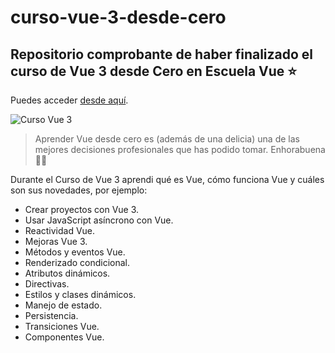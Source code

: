 # curso-vue-3-desde-cero

## Repositorio comprobante de haber finalizado el curso de Vue 3 desde Cero en Escuela Vue ⭐️

Puedes acceder [desde aquí](https://www.escuelavue.es/cursos/curso-vue-3-desde-cero/).

![Curso Vue 3](https://a.storyblok.com/f/87002/1280x720/18667defa9/curso-vue-3-desde-cero.jpg)

> Aprender Vue desde cero es (además de una delicia) una de las mejores decisiones profesionales que has podido tomar. Enhorabuena 👏🏻

Durante el Curso de Vue 3 aprendi qué es Vue, cómo funciona Vue y cuáles son sus novedades, por ejemplo:

- Crear proyectos con Vue 3.
- Usar JavaScript asíncrono con Vue.
- Reactividad Vue.
- Mejoras Vue 3.
- Métodos y eventos Vue.
- Renderizado condicional.
- Atributos dinámicos.
- Directivas.
- Estilos y clases dinámicos.
- Manejo de estado.
- Persistencia.
- Transiciones Vue.
- Componentes Vue.

